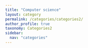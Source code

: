 ```yaml
---
title: "Computer science"
layout: category
permalink: /categories/categories2/
author_profile: true
taxonomy: Categories2
sidebar:
  nav: "categories"
---
```


